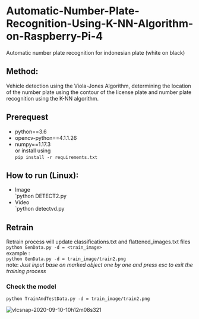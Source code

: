# Automatic-Number-Plate-Recognition-Using-K-NN-Algorithm-on-Raspberry-Pi-4
Automatic number plate recognition for indonesian plate (white on black)

## Method:
Vehicle detection using the Viola-Jones Algorithm, determining the location of the number plate using the contour of the license plate and number plate recognition using the K-NN algorithm.

## Prerequest
- python==3.6
- opencv-python==4.1.1.26
- numpy==1.17.3<br>
or install using<br>
`pip install -r requirements.txt`

## How to run (Linux):
- Image<br>
  `python DETECT2.py
- Video<br>
  `python detectvd.py

## Retrain
Retrain process will update classifications.txt and flattened_images.txt files<br>
`python GenData.py -d = <train_image>`<br>
example : <br>
`python GenData.py -d = train_image/train2.png`<br>
note: *Just input base on marked object one by one and press esc to exit the training process*

### Check the model
`python TrainAndTestData.py -d = train_image/train2.png`

![vlcsnap-2020-09-10-10h12m08s321](https://user-images.githubusercontent.com/26915668/93845632-c0b6fd80-fccb-11ea-8275-08d1cc20fff6.png)
